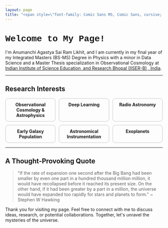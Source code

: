 ```yaml
---
layout: page
title: "<span style=\"font-family: Comic Sans MS, Comic Sans, cursive; font-size:81px;\">Hola!</span>"
---
```


# <span style="font-family: 'Courier New', Courier, monospace;">Welcome to My Page!</span>

I'm Anumanchi Agastya Sai Ram Likhit, and I am currently in my final year of my Integrated Masters (BS-MS) Degree in Physics with a minor in Data Science and a Master Thesis specialization in Observational Cosmology at [Indian Institute of Science Education  and Research Bhopal (IISER-B) , India](https://www.iiserb.ac.in/).

---

## **Research Interests**

<div style="display: grid; grid-template-columns: repeat(3, 1fr); gap: 10px; text-align: center;">

<div style="border: 2px solid #ddd; padding: 10px; border-radius: 10px;">
<strong>Observational Cosmology & Astrophysics</strong>
</div>

<div style="border: 2px solid #ddd; padding: 10px; border-radius: 10px;">
<strong>Deep Learning</strong>
</div>

<div style="border: 2px solid #ddd; padding: 10px; border-radius: 10px;">
<strong>Radio Astronomy</strong>
</div>

<div style="border: 2px solid #ddd; padding: 10px; border-radius: 10px;">
<strong>Early Galaxy Population</strong>
</div>

<div style="border: 2px solid #ddd; padding: 10px; border-radius: 10px;">
<strong>Astronomical Instrumentation</strong>
</div>

<div style="border: 2px solid #ddd; padding: 10px; border-radius: 10px;">
<strong>Exoplanets</strong>
</div>

</div>

---

## A Thought-Provoking Quote

> "If the rate of expansion one second after the Big Bang had been smaller by even one part in a hundred thousand million million, it would have recollapsed before it reached its present size. On the other hand, if it had been greater by a part in a million, the universe would have expanded too rapidly for stars and planets to form."  ~ Stephen W Hawking


Thank you for visiting my page. Feel free to connect with me to discuss ideas, research, or potential collaborations. Together, let's unravel the mysteries of the universe.
